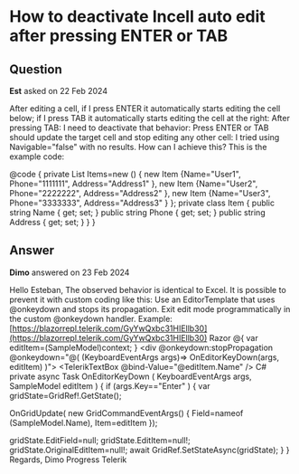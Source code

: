 # How to deactivate Incell auto edit after pressing ENTER or TAB

## Question

**Est** asked on 22 Feb 2024

After editing a cell, if I press ENTER it automatically starts editing the cell below; if I press TAB it automatically starts editing the cell at the right: After pressing TAB: I need to deactivate that behavior: Press ENTER or TAB should update the target cell and stop editing any other cell: I tried using Navigable="false" with no results. How can I achieve this? This is the example code: <TelerikGrid Data="Items" Navigable="false" EditMode="GridEditMode.Incell" Width="400px">
<GridColumns>
<GridColumn Field="Name" Title="Name" />
<GridColumn Field="Phone" Title="Phone" />
<GridColumn Field="Address" Title="Address" />
</GridColumns>
</TelerikGrid>

@code { private List<Item> Items=new ()
{ new Item {Name="User1", Phone="1111111", Address="Address1" }, new Item {Name="User2", Phone="2222222", Address="Address2" }, new Item {Name="User3", Phone="3333333", Address="Address3" }
}; private class Item { public string Name { get; set; } public string Phone { get; set; } public string Address { get; set; }
}
}

## Answer

**Dimo** answered on 23 Feb 2024

Hello Esteban, The observed behavior is identical to Excel. It is possible to prevent it with custom coding like this: Use an EditorTemplate that uses @onkeydown and stops its propagation. Exit edit mode programmatically in the custom @onkeydown handler. Example: [https://blazorrepl.telerik.com/GyYwQxbc31HIEllb30](https://blazorrepl.telerik.com/GyYwQxbc31HIEllb30) Razor <GridColumn Field="@nameof(SampleModel.Name)"> <EditorTemplate> @{ var editItem=(SampleModel)context; } <div @onkeydown:stopPropagation @onkeydown="@( (KeyboardEventArgs args)=> OnEditorKeyDown(args, editItem) )"> <TelerikTextBox @bind-Value="@editItem.Name" /> </div> </EditorTemplate> </GridColumn> C# private async Task OnEditorKeyDown ( KeyboardEventArgs args, SampleModel editItem ) { if (args.Key=="Enter" ) { var gridState=GridRef!.GetState();

OnGridUpdate( new GridCommandEventArgs() { Field=nameof (SampleModel.Name), Item=editItem });

gridState.EditField=null;
gridState.EditItem=null!;
gridState.OriginalEditItem=null!; await GridRef.SetStateAsync(gridState);
}
} Regards, Dimo Progress Telerik
